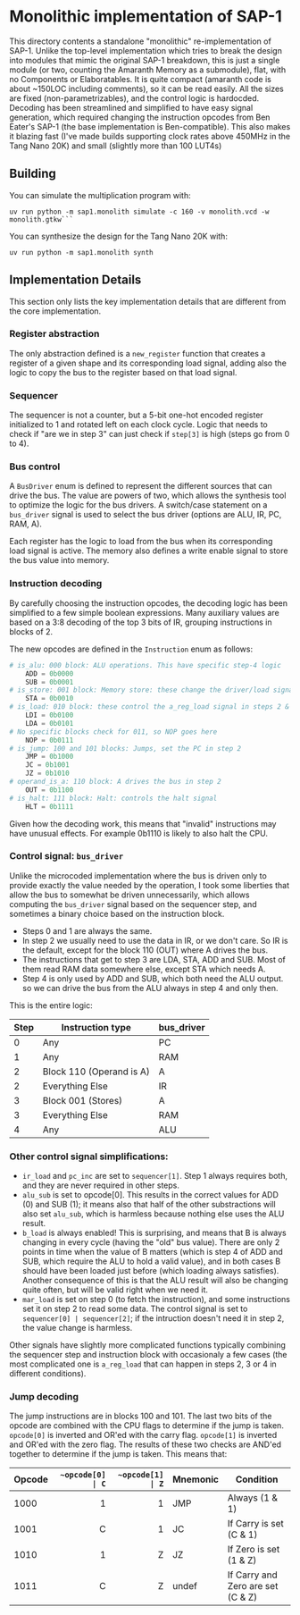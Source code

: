 # Monolithic implementation of SAP-1

This directory contents a standalone "monolithic" re-implementation of SAP-1. Unlike
the top-level implementation which tries to break the design into modules that mimic
the original SAP-1 breakdown, this is just a single module (or two, counting the
Amaranth Memory as a submodule), flat, with no Components or Elaboratables. It is 
quite compact (amaranth code is about ~150LOC including comments), so it can be read
easily. All the sizes are fixed (non-parametrizables), and the control logic is
hardocded. Decoding has been streamlined and simplified to have easy signal generation,
which required changing the instruction opcodes from Ben Eater's SAP-1 (the base
implementation is Ben-compatible). This also makes it blazing fast (I've made builds
supporting clock rates above 450MHz in the Tang Nano 20K) and small (slightly more than
100 LUT4s)

## Building

You can simulate the multiplication program with:

```
uv run python -m sap1.monolith simulate -c 160 -v monolith.vcd -w monolith.gtkw```
```

You can synthesize the design for the Tang Nano 20K with:

```
uv run python -m sap1.monolith synth
```

## Implementation Details

This section only lists the key implementation details that are different from the core implementation.

### Register abstraction

The only abstraction defined is a `new_register` function that creates a register of a given shape and its corresponding load signal, adding also the logic to copy the bus to the register based on that load signal.

### Sequencer

The sequencer is not a counter, but a 5-bit one-hot encoded register initialized to 1 and rotated left on each clock cycle. Logic that needs to check if "are we in step 3" can just check if `step[3]` is high (steps go from 0 to 4).

### Bus control

A `BusDriver` enum is defined to represent the different sources that can drive the bus. The value are powers of two, which allows the synthesis tool to optimize the logic for the bus drivers. A switch/case statement on a `bus_driver` signal is used to select the bus driver (options are ALU, IR, PC, RAM, A).

Each register has the logic to load from the bus when its corresponding load signal is active. The memory also
defines a write enable signal to store the bus value into memory.

### Instruction decoding

By carefully choosing the instruction opcodes, the decoding logic has been simplified to a few simple boolean expressions. Many auxiliary values are based on a 3:8 decoding of the top 3 bits of IR, grouping instructions in blocks of 2.

The new opcodes are defined in the `Instruction` enum as follows:

```python
# is_alu: 000 block: ALU operations. This have specific step-4 logic
    ADD = 0b0000
    SUB = 0b0001
# is_store: 001 block: Memory store: these change the driver/load signals in step 3
    STA = 0b0010
# is_load: 010 block: these control the a_reg_load signal in steps 2 & 3
    LDI = 0b0100
    LDA = 0b0101
# No specific blocks check for 011, so NOP goes here
    NOP = 0b0111
# is_jump: 100 and 101 blocks: Jumps, set the PC in step 2
    JMP = 0b1000
    JC = 0b1001
    JZ = 0b1010
# operand_is_a: 110 block: A drives the bus in step 2
    OUT = 0b1100
# is_halt: 111 block: Halt: controls the halt signal
    HLT = 0b1111
```

Given how the decoding work, this means that "invalid" instructions may have unusual effects. For example 0b1110 is likely to also halt the CPU. 

### Control signal: `bus_driver`

Unlike the microcoded implementation where the bus is driven only to provide exactly the value needed by the operation, I took some liberties that allow the bus to somewhat be driven unnecessarily, which allows computing the `bus_driver` signal based on the sequencer step, and sometimes a binary choice based on the instruction block.

* Steps 0 and 1 are always the same.
* In step 2 we usually need to use the data in IR, or we don't care. 
  So IR is the default, except for the block 110 (OUT) where A drives the bus.
* The instructions that get to step 3 are LDA, STA, ADD and SUB. Most of them read RAM
  data somewhere else, except STA which needs A.
* Step 4 is only used by ADD and SUB, which both need the ALU output. so we can drive
  the bus from the ALU always in step 4 and only then.

This is the entire logic:

| Step | Instruction type            | bus_driver |
|------|-----------------------------|------------|
| 0    | Any                         | PC         |
| 1    | Any                         | RAM        |
| 2    | Block 110 (Operand is A)    | A          |
| 2    | Everything Else             | IR         |
| 3    | Block 001 (Stores)          | A          |
| 3    | Everything Else             | RAM        |
| 4    | Any                         | ALU        |

### Other control signal simplifications:

* `ir_load` and `pc_inc` are set to `sequencer[1]`. Step 1 always requires both, and they are never required in other steps.
* `alu_sub` is set to opcode[0]. This results in the correct values for ADD (0) and SUB (1); it means also that half of the other substractions will also set `alu_sub`, which is harmless because nothing else uses the ALU result.
* `b_load` is always enabled! This is surprising, and means that B is always changing in every cycle (having the "old" bus value). There are only 2 points in time when the value of B matters (which is step 4 of ADD and SUB, which require the ALU to hold a valid value), and in both cases B should have been loaded just before (which loading always satisfies). Another consequence of this is that the ALU result will also be changing quite often, but will be valid right when we need it.
* `mar_load` is set on step 0 (to fetch the instruction), and some
  instructions set it on step 2 to read some data. The control signal is set to `sequencer[0] | sequencer[2]`; if the intruction doesn't need it in step 2, the value change is harmless.

Other signals have slightly more complicated functions typically combining the sequencer step and instruction block with occasionaly
a few cases (the most complicated one is `a_reg_load` that can happen in steps 2, 3 or 4 in different conditions).

### Jump decoding

The jump instructions are in blocks 100 and 101. The last two bits of the opcode are combined with the CPU flags to determine if the jump is taken. `opcode[0]` is inverted and OR'ed with the carry flag. `opcode[1]` is inverted and OR'ed with the zero flag. The results of these two checks are AND'ed together to determine if the jump is taken. This means that:

| Opcode | `~opcode[0] \| C` | `~opcode[1] \| Z` | Mnemonic | Condition               |
|--------|-----------------:|-----------------:|----------|-------------------------|
| 1000   | 1                | 1                | JMP      | Always (1 & 1)          |
| 1001   | C                | 1                | JC       | If Carry is set (C & 1) |
| 1010   | 1                | Z                | JZ       | If Zero is set (1 & Z)  |
| 1011   | C                | Z                | undef    | If Carry and Zero are set (C & Z) |

